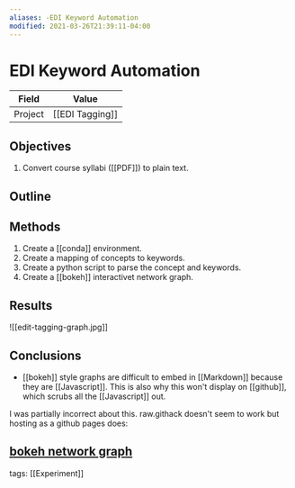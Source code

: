 ```yaml
---
aliases: -EDI Keyword Automation
modified: 2021-03-26T21:39:11-04:00
---
```


# EDI Keyword Automation

| Field   | Value |
| ------- | ----- |
| Project | [[EDI Tagging]]   | 


## Objectives

1. Convert course syllabi ([[PDF]]) to plain text.

## Outline

## Methods

1. Create a [[conda]] environment.
1. Create a mapping of concepts to keywords.
1. Create a python script to parse the concept and keywords.
1. Create a [[bokeh]] interactivet network graph.

## Results

![[edit-tagging-graph.jpg]]
	
## Conclusions

- [[bokeh]] style graphs are difficult to embed in [[Markdown]] because they are [[Javascript]]. This is also why this won't display on [[github]], which scrubs all the [[Javascript]] out.

I was partially incorrect about this. raw.githack doesn't seem to work but hosting as a github pages does:

[bokeh network graph](https://ktmeaton.github.io/edi-tagging/edi-tagging-graph.html)
---

tags: [[Experiment]]